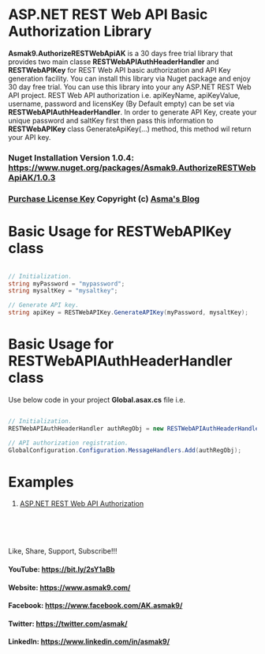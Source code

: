 # ASP.NET REST Web API Basic Authorization Library
**Asmak9.AuthorizeRESTWebApiAK** is a 30 days free trial library that provides two main classe **RESTWebAPIAuthHeaderHandler** and **RESTWebAPIKey** for REST Web API basic authorization and API Key generation facility. You can install this library via Nuget package and enjoy 30 day free trial. You can use this library into your any ASP.NET REST Web API project. REST Web API authorization i.e. apiKeyName, apiKeyValue, username, password and licensKey (By Default empty) can be set via **RESTWebAPIAuthHeaderHandler**. In order to generate API Key, create your unique password and saltKey first then pass this information to **RESTWebAPIKey** class GenerateApiKey(...) method, this method wil return your API key.

### Nuget Installation Version 1.0.4: https://www.nuget.org/packages/Asmak9.AuthorizeRESTWebApiAK/1.0.3

### [Purchase License Key](https://bit.ly/354pOkv) Copyright (c) [Asma's Blog](https://www.asmak9.com/)

# Basic Usage for RESTWebAPIKey class

```C#

// Initialization.
string myPassword = "mypassword";
string mysaltKey = "mysaltkey";

// Generate API key.
string apiKey = RESTWebAPIKey.GenerateAPIKey(myPassword, mysaltKey);

```

# Basic Usage for RESTWebAPIAuthHeaderHandler class
Use below code in your project **Global.asax.cs** file i.e.

```C#

// Initialization.
RESTWebAPIAuthHeaderHandler authRegObj = new RESTWebAPIAuthHeaderHandler("myapiKeyName", "myapiKeyValue", "myusername", "mypassword");

// API authorization registration.
GlobalConfiguration.Configuration.MessageHandlers.Add(authRegObj);

```

# Examples

1. [ASP.NET REST Web API Authorization](https://bit.ly/2XVaXcb)

<br/>
<br/>
<br/>


Like, Share, Support, Subscribe!!!

#### YouTube: https://bit.ly/2sY1aBb 

#### Website: https://www.asmak9.com/

#### Facebook: https://www.facebook.com/AK.asmak9/

#### Twitter: https://twitter.com/asmak/

#### LinkedIn: https://www.linkedin.com/in/asmak9/ 
